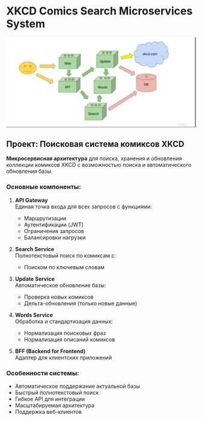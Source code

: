 # XKCD Comics Search Microservices System

![Architecture Diagram](./architecture.jpg)

## Проект: Поисковая система комиксов XKCD

**Микросервисная архитектура** для поиска, хранения и обновления коллекции комиксов XKCD с возможностью поиска и автоматического обновления базы.

### Основные компоненты:

1. **API Gateway**  
   Единая точка входа для всех запросов с функциями:
   - Маршрутизации
   - Аутентификации (JWT)
   - Ограничения запросов
   - Балансировки нагрузки

2. **Search Service**  
   Полнотекстовый поиск по комиксам с:
   - Поиском по ключевым словам

3. **Update Service**  
   Автоматическое обновление базы:
   - Проверка новых комиксов
   - Дельта-обновления (только новые данные)

4. **Words Service**  
   Обработка и стандартизация данных:
   - Нормализация поисковых фраз
   - Нормализация описаний комиксов

5. **BFF (Backend for Frontend)**  
   Адаптер для клиентских приложений

### Особенности системы:
- Автоматическое поддержание актуальной базы
- Быстрый полнотекстовый поиск
- Гибкое API для интеграции
- Масштабируемая архитектура
- Поддержка веб-клиентов